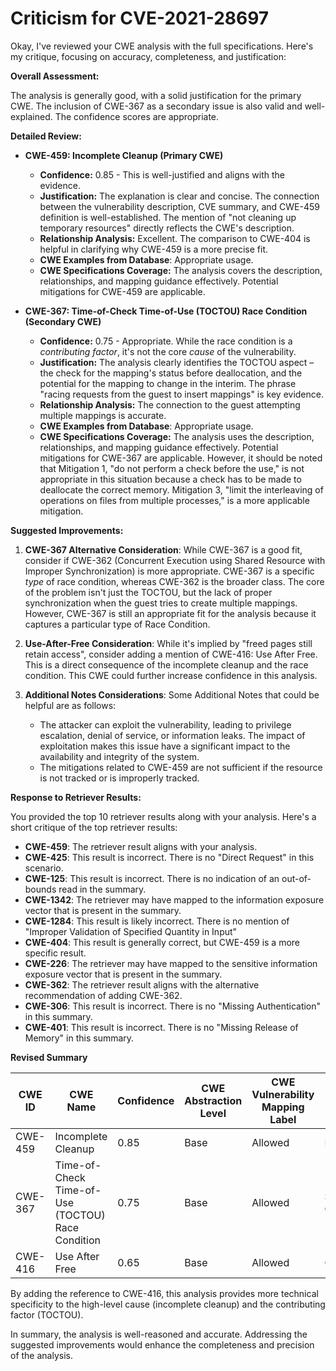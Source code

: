 # Criticism for CVE-2021-28697

Okay, I've reviewed your CWE analysis with the full specifications. Here's my critique, focusing on accuracy, completeness, and justification:

**Overall Assessment:**

The analysis is generally good, with a solid justification for the primary CWE. The inclusion of CWE-367 as a secondary issue is also valid and well-explained. The confidence scores are appropriate.

**Detailed Review:**

*   **CWE-459: Incomplete Cleanup (Primary CWE)**

    *   **Confidence:** 0.85 - This is well-justified and aligns with the evidence.
    *   **Justification:** The explanation is clear and concise. The connection between the vulnerability description, CVE summary, and CWE-459 definition is well-established.  The mention of "not cleaning up temporary resources" directly reflects the CWE's description.
    *   **Relationship Analysis:** Excellent. The comparison to CWE-404 is helpful in clarifying why CWE-459 is a more precise fit.
    *   **CWE Examples from Database**: Appropriate usage.
    *   **CWE Specifications Coverage:** The analysis covers the description, relationships, and mapping guidance effectively. Potential mitigations for CWE-459 are applicable.

*   **CWE-367: Time-of-Check Time-of-Use (TOCTOU) Race Condition (Secondary CWE)**

    *   **Confidence:** 0.75 - Appropriate. While the race condition is a *contributing factor*, it's not the core *cause* of the vulnerability.
    *   **Justification:**  The analysis clearly identifies the TOCTOU aspect – the check for the mapping's status before deallocation, and the potential for the mapping to change in the interim. The phrase "racing requests from the guest to insert mappings" is key evidence.
    *   **Relationship Analysis:** The connection to the guest attempting multiple mappings is accurate.
    *   **CWE Examples from Database**: Appropriate usage.
    *   **CWE Specifications Coverage:** The analysis uses the description, relationships, and mapping guidance effectively. Potential mitigations for CWE-367 are applicable. However, it should be noted that Mitigation 1, "do not perform a check before the use," is not appropriate in this situation because a check has to be made to deallocate the correct memory. Mitigation 3, "limit the interleaving of operations on files from multiple processes," is a more applicable mitigation.

**Suggested Improvements:**

1.  **CWE-367 Alternative Consideration**: While CWE-367 is a good fit, consider if CWE-362 (Concurrent Execution using Shared Resource with Improper Synchronization) is more appropriate. CWE-367 is a specific *type* of race condition, whereas CWE-362 is the broader class. The core of the problem isn't just the TOCTOU, but the lack of proper synchronization when the guest tries to create multiple mappings. However, CWE-367 is still an appropriate fit for the analysis because it captures a particular type of Race Condition.

2.  **Use-After-Free Consideration**: While it's implied by "freed pages still retain access", consider adding a mention of CWE-416: Use After Free. This is a direct consequence of the incomplete cleanup and the race condition. This CWE could further increase confidence in this analysis.

3. **Additional Notes Considerations**: Some Additional Notes that could be helpful are as follows:
   * The attacker can exploit the vulnerability, leading to privilege escalation, denial of service, or information leaks. The impact of exploitation makes this issue have a significant impact to the availability and integrity of the system.
   * The mitigations related to CWE-459 are not sufficient if the resource is not tracked or is improperly tracked.

**Response to Retriever Results:**

You provided the top 10 retriever results along with your analysis. Here's a short critique of the top retriever results:
*   **CWE-459**: The retriever result aligns with your analysis.
*   **CWE-425**: This result is incorrect. There is no "Direct Request" in this scenario.
*   **CWE-125**: This result is incorrect. There is no indication of an out-of-bounds read in the summary.
*   **CWE-1342**: The retriever may have mapped to the information exposure vector that is present in the summary.
*   **CWE-1284**: This result is likely incorrect. There is no mention of "Improper Validation of Specified Quantity in Input"
*   **CWE-404**: This result is generally correct, but CWE-459 is a more specific result.
*   **CWE-226**: The retriever may have mapped to the sensitive information exposure vector that is present in the summary.
*   **CWE-362**: The retriever result aligns with the alternative recommendation of adding CWE-362.
*   **CWE-306**: This result is incorrect. There is no "Missing Authentication" in this summary.
*   **CWE-401**: This result is incorrect. There is no "Missing Release of Memory" in this summary.

**Revised Summary**

| CWE ID | CWE Name | Confidence | CWE Abstraction Level | CWE Vulnerability Mapping Label | CWE-Vulnerability Mapping Notes |
|---|---|---|---|---|---|
| CWE-459 | Incomplete Cleanup | 0.85 | Base | Allowed | Primary CWE |
| CWE-367 | Time-of-Check Time-of-Use (TOCTOU) Race Condition | 0.75 | Base | Allowed | Secondary Candidate |
| CWE-416 | Use After Free | 0.65 | Base | Allowed | Consequence |

By adding the reference to CWE-416, this analysis provides more technical specificity to the high-level cause (incomplete cleanup) and the contributing factor (TOCTOU).

In summary, the analysis is well-reasoned and accurate. Addressing the suggested improvements would enhance the completeness and precision of the analysis.